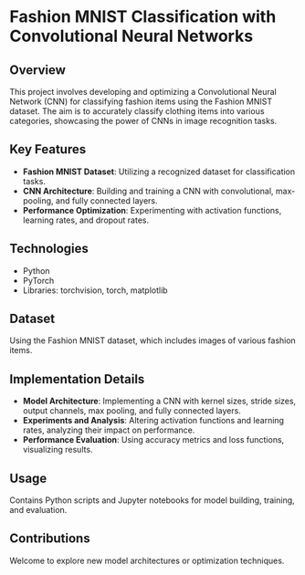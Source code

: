 # Fashion MNIST Classification with Convolutional Neural Networks

## Overview
This project involves developing and optimizing a Convolutional Neural Network (CNN) for classifying fashion items using the Fashion MNIST dataset. The aim is to accurately classify clothing items into various categories, showcasing the power of CNNs in image recognition tasks.

## Key Features
- **Fashion MNIST Dataset**: Utilizing a recognized dataset for classification tasks.
- **CNN Architecture**: Building and training a CNN with convolutional, max-pooling, and fully connected layers.
- **Performance Optimization**: Experimenting with activation functions, learning rates, and dropout rates.

## Technologies
- Python
- PyTorch
- Libraries: torchvision, torch, matplotlib

## Dataset
Using the Fashion MNIST dataset, which includes images of various fashion items.

## Implementation Details
- **Model Architecture**: Implementing a CNN with kernel sizes, stride sizes, output channels, max pooling, and fully connected layers.
- **Experiments and Analysis**: Altering activation functions and learning rates, analyzing their impact on performance.
- **Performance Evaluation**: Using accuracy metrics and loss functions, visualizing results.

## Usage
Contains Python scripts and Jupyter notebooks for model building, training, and evaluation.

## Contributions
Welcome to explore new model architectures or optimization techniques.
